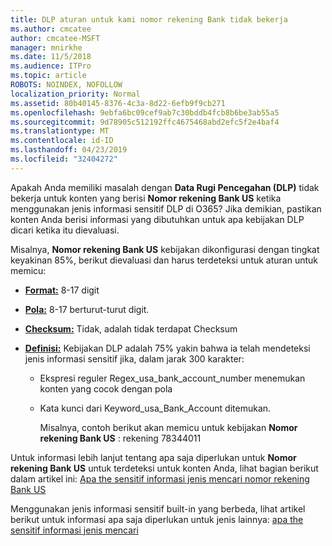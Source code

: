 ```yaml
---
title: DLP aturan untuk kami nomor rekening Bank tidak bekerja
ms.author: cmcatee
author: cmcatee-MSFT
manager: mnirkhe
ms.date: 11/5/2018
ms.audience: ITPro
ms.topic: article
ROBOTS: NOINDEX, NOFOLLOW
localization_priority: Normal
ms.assetid: 80b40145-8376-4c3a-8d22-6efb9f9cb271
ms.openlocfilehash: 9ebfa6bc09cef9ab7c30bddb4fcb8b6be3ab55a5
ms.sourcegitcommit: 9d78905c512192ffc4675468abd2efc5f2e4baf4
ms.translationtype: MT
ms.contentlocale: id-ID
ms.lasthandoff: 04/23/2019
ms.locfileid: "32404272"
---
```

Apakah Anda memiliki masalah dengan **Data Rugi Pencegahan (DLP)** tidak bekerja untuk konten yang berisi **Nomor rekening Bank US** ketika menggunakan jenis informasi sensitif DLP di O365? Jika demikian, pastikan konten Anda berisi informasi yang dibutuhkan untuk apa kebijakan DLP dicari ketika itu dievaluasi. 
  
Misalnya, **Nomor rekening Bank US** kebijakan dikonfigurasi dengan tingkat keyakinan 85%, berikut dievaluasi dan harus terdeteksi untuk aturan untuk memicu: 
  
- **[Format:](https://docs.microsoft.com/office365/securitycompliance/what-the-sensitive-information-types-look-for#format-77)** 8-17 digit 
    
- **[Pola:](https://docs.microsoft.com/office365/securitycompliance/what-the-sensitive-information-types-look-for#pattern-77)** 8-17 berturut-turut digit. 
    
- **[Checksum:](https://docs.microsoft.com/office365/securitycompliance/what-the-sensitive-information-types-look-for#checksum-76)** Tidak, adalah tidak terdapat Checksum 
    
- **[Definisi:](https://docs.microsoft.com/office365/securitycompliance/what-the-sensitive-information-types-look-for)** Kebijakan DLP adalah 75% yakin bahwa ia telah mendeteksi jenis informasi sensitif jika, dalam jarak 300 karakter: 
    
  - Ekspresi reguler Regex_usa_bank_account_number menemukan konten yang cocok dengan pola
    
  - Kata kunci dari Keyword_usa_Bank_Account ditemukan.
    
    Misalnya, contoh berikut akan memicu untuk kebijakan **Nomor rekening Bank US** : rekening 78344011 
    
Untuk informasi lebih lanjut tentang apa saja diperlukan untuk **Nomor rekening Bank US** untuk terdeteksi untuk konten Anda, lihat bagian berikut dalam artikel ini: [Apa the sensitif informasi jenis mencari nomor rekening Bank US](https://docs.microsoft.com/office365/securitycompliance/what-the-sensitive-information-types-look-for#us-bank-account-number)
  
Menggunakan jenis informasi sensitif built-in yang berbeda, lihat artikel berikut untuk informasi apa saja diperlukan untuk jenis lainnya: [apa the sensitif informasi jenis mencari](https://docs.microsoft.com/office365/securitycompliance/what-the-sensitive-information-types-look-for)
  

